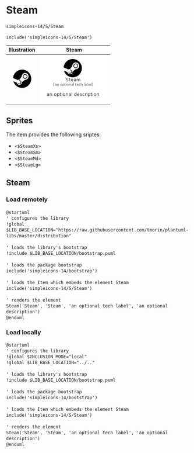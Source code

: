 # Steam


```text
simpleicons-14/S/Steam
```

```text
include('simpleicons-14/S/Steam')
```



| Illustration | Steam |
| :---: | :---: |
| ![illustration for Illustration](../../simpleicons-14/S/Steam.png) | ![illustration for Steam](../../simpleicons-14/S/Steam.Local.png) |



## Sprites
The item provides the following sriptes:

- `<$SteamXs>`
- `<$SteamSm>`
- `<$SteamMd>`
- `<$SteamLg>`





## Steam

### Load remotely
```plantuml
@startuml
' configures the library
!global $LIB_BASE_LOCATION="https://raw.githubusercontent.com/tmorin/plantuml-libs/master/distribution"

' loads the library's bootstrap
!include $LIB_BASE_LOCATION/bootstrap.puml

' loads the package bootstrap
include('simpleicons-14/bootstrap')

' loads the Item which embeds the element Steam
include('simpleicons-14/S/Steam')

' renders the element
Steam('Steam', 'Steam', 'an optional tech label', 'an optional description')
@enduml
```

### Load locally
```plantuml
@startuml
' configures the library
!global $INCLUSION_MODE="local"
!global $LIB_BASE_LOCATION="../.."

' loads the library's bootstrap
!include $LIB_BASE_LOCATION/bootstrap.puml

' loads the package bootstrap
include('simpleicons-14/bootstrap')

' loads the Item which embeds the element Steam
include('simpleicons-14/S/Steam')

' renders the element
Steam('Steam', 'Steam', 'an optional tech label', 'an optional description')
@enduml
```


